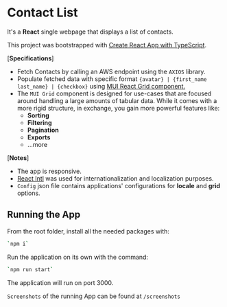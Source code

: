 # Contact List

It's a **React** single webpage that displays a list of contacts.

This project was bootstrapped with [Create React App with TypeScript](https://create-react-app.dev/docs/adding-typescript/).

[****Specifications****] 
- Fetch Contacts by calling an AWS endpoint using the `AXIOS` library. 
- Populate fetched data with specific format `{avatar} | {first_name last_name} | {checkbox}` using <a href="https://mui.com/material-ui/react-grid/" rel="nofollow" target='_blank'>MUI React Grid component.</a> 
- The `MUI Grid` component is designed for use-cases that are focused around handling a large amounts of tabular data. While it comes with a more rigid structure, in exchange, you gain more powerful features like:
    - **Sorting**
    - **Filtering**   
    - **Pagination**
    - **Exports**
    - ...more

[****Notes****] 
- The app is responsive.
- <a href="https://www.npmjs.com/package/react-intl" rel="nofollow" target='_blank'>React Intl</a> was used for internationalization and localization purposes.
- `Config` json file contains applications' configurations for **locale** and **grid** options.

## Running the App

From the root folder, install all the needed packages with:

```bash
`npm i`
```

Run the application on its own with the command:

```bash
`npm run start`
```

The application will run on port 3000.

`Screenshots` of the running App can be found at `/screenshots`